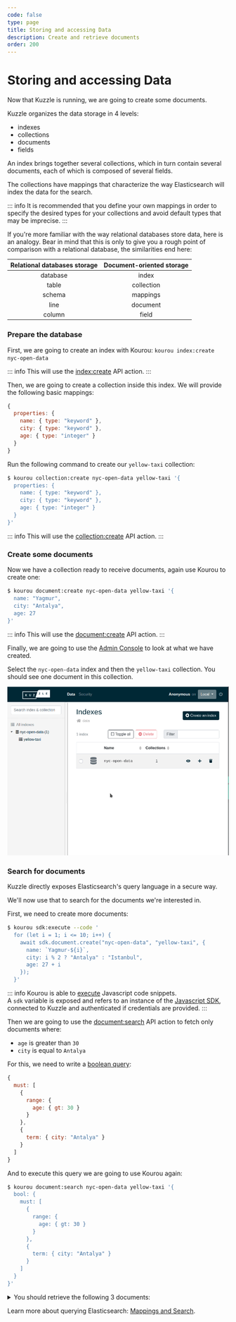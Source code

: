 ```yaml
---
code: false
type: page
title: Storing and accessing Data
description: Create and retrieve documents
order: 200
---
```


# Storing and accessing Data

Now that Kuzzle is running, we are going to create some documents.

Kuzzle organizes the data storage in 4 levels: 
  - indexes
  - collections
  - documents
  - fields

An index brings together several collections, which in turn contain several documents, each of which is composed of several fields.

The collections have mappings that characterize the way Elasticsearch will index the data for the search.

::: info
It is recommended that you define your own mappings in order to specify the desired types for your collections and avoid default types that may be imprecise.
:::

If you're more familiar with the way relational databases store data, here is an analogy. Bear in mind that this is only to give you a rough point of comparison with a relational database, the similarities end here:

| Relational databases storage | Document-oriented storage |
| :--------------------------: | :-----------------------: |
| database                     | index                     |
| table                        | collection                |
| schema                       | mappings                  |
| line                         | document                  |
| column                       | field                     |

### Prepare the database

First, we are going to create an index with Kourou: `kourou index:create nyc-open-data`

::: info
This will use the [index:create](/core/2/api/controllers/index/create) API action.
:::

Then, we are going to create a collection inside this index. We will provide the following basic mappings:

```js
{
  properties: {
    name: { type: "keyword" },
    city: { type: "keyword" },
    age: { type: "integer" }
  }
}
```

Run the following command to create our `yellow-taxi` collection: 

```bash
$ kourou collection:create nyc-open-data yellow-taxi '{
  properties: {
    name: { type: "keyword" },
    city: { type: "keyword" },
    age: { type: "integer" }
  }
}'
```

::: info
This will use the [collection:create](/core/2/api/controllers/index/create) API action.
:::


### Create some documents

Now we have a collection ready to receive documents, again use Kourou to create one:

```bash
$ kourou document:create nyc-open-data yellow-taxi '{
  name: "Yagmur",
  city: "Antalya",
  age: 27
}'
```

::: info
This will use the [document:create](/core/2/api/controllers/index/create) API action.
:::

Finally, we are going to use the [Admin Console](http://console.kuzzle.io) to look at what we have created.

Select the `nyc-open-data` index and then the `yellow-taxi` collection. You should see one document in this collection.

![admin console show document](./admin-console-show-document.gif)

### Search for documents

Kuzzle directly exposes Elasticsearch's query language in a secure way. 

We'll now use that to search for the documents we're interested in.

First, we need to create more documents:

```bash
$ kourou sdk:execute --code '
  for (let i = 1; i <= 10; i++) {
    await sdk.document.create("nyc-open-data", "yellow-taxi", {
      name: `Yagmur-${i}`,
      city: i % 2 ? "Antalya" : "Istanbul",
      age: 27 + i
    });
  }'
```

::: info
Kourou is able to [execute](/core/2/api/kourou/commands/sdk/execute) Javascript code snippets.  
A `sdk` variable is exposed and refers to an instance of the [Javascript SDK](/sdk/js/7), connected to Kuzzle and authenticated if credentials are provided.
::: 

Then we are going to use the [document:search](/core/2/api/controllers/document/search) API action to fetch only documents where:
 - `age` is greater than `30`
 - `city` is equal to `Antalya`

For this, we need to write a [boolean query](https://www.elastic.co/guide/en/elasticsearch/reference/7.4/query-dsl-bool-query.html):

```js
{
  must: [
    {
      range: {
        age: { gt: 30 }
      }
    },
    {
      term: { city: "Antalya" }
    }
  ]
}
```

And to execute this query we are going to use Kourou again:

```bash
$ kourou document:search nyc-open-data yellow-taxi '{
  bool: {
    must: [
      {
        range: {
          age: { gt: 30 }
        }
      },
      {
        term: { city: "Antalya" }
      }
    ]
  }
}'
```

<details><summary>You should retrieve the following 3 documents:</summary>

```bash
 🚀 Kourou - Searches for documents
 
 [ℹ] Connecting to http://localhost:7512 ...
 [ℹ] Document ID: OYgZJnUBacNMjDl2504F
 Content: {
  "name": "Yagmur-5",
  "city": "Antalya",
  "age": 32,
  "_kuzzle_info": {
    "author": "-1",
    "createdAt": 1602662033156,
    "updatedAt": null,
    "updater": null
  }
}
 [ℹ] Document ID: O4gZJnUBacNMjDl2504n
 Content: {
  "name": "Yagmur-7",
  "city": "Antalya",
  "age": 34,
  "_kuzzle_info": {
    "author": "-1",
    "createdAt": 1602662033189,
    "updatedAt": null,
    "updater": null
  }
}
 [ℹ] Document ID: PYgZJnUBacNMjDl2505H
 Content: {
  "name": "Yagmur-9",
  "city": "Antalya",
  "age": 36,
  "_kuzzle_info": {
    "author": "-1",
    "createdAt": 1602662033222,
    "updatedAt": null,
    "updater": null
  }
}
 [✔] 3 documents fetched on a total of 3
```

</details>

Learn more about querying Elasticsearch: [Mappings and Search](/core/2/some-link-to-search-guide).
